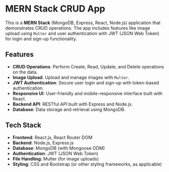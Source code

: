 # MERN Stack CRUD App

This is a **MERN Stack** (MongoDB, Express, React, Node.js) application that demonstrates CRUD operations. The app includes features like image upload using `Multer` and user authentication with JWT (JSON Web Token) for login and sign-up functionality.

## Features
- **CRUD Operations**: Perform Create, Read, Update, and Delete operations on the data.
- **Image Upload**: Upload and manage images with `Multer`.
- **JWT Authentication**: Secure user login and sign-up with token-based authentication.
- **Responsive UI**: User-friendly and mobile-responsive interface built with React.
- **Backend API**: RESTful API built with Express and Node.js.
- **Database**: Data storage and retrieval using MongoDB.

## Tech Stack
- **Frontend**: React.js, React Router DOM
- **Backend**: Node.js, Express.js
- **Database**: MongoDB (with Mongoose ODM)
- **Authentication**: JWT (JSON Web Token)
- **File Handling**: Multer (for image uploads)
- **Styling**: CSS and Bootstrap (or other styling frameworks, as applicable)
